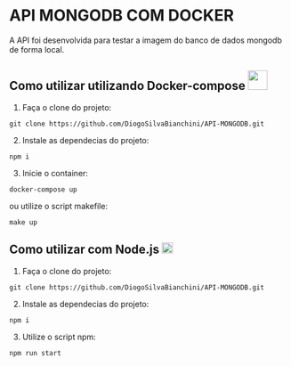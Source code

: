 # API MONGODB COM DOCKER
A API foi desenvolvida para testar a imagem do banco de dados mongodb de forma local.

<h2>Como utilizar utilizando Docker-compose <img width="35px" src="https://cdn.jsdelivr.net/gh/devicons/devicon@latest/icons/docker/docker-original-wordmark.svg" /></h2>

1. Faça o clone do projeto:
```
git clone https://github.com/DiogoSilvaBianchini/API-MONGODB.git
```

2. Instale as dependecias do projeto:
```
npm i
```

3. Inicie o container:
```
docker-compose up
```
ou utilize o script makefile:
```
make up
```

## Como utilizar com Node.js <img width="20px" src="https://cdn.jsdelivr.net/gh/devicons/devicon@latest/icons/nodejs/nodejs-original.svg" />        

1. Faça o clone do projeto:
```
git clone https://github.com/DiogoSilvaBianchini/API-MONGODB.git
```

2. Instale as dependecias do projeto:
```
npm i
```
3. Utilize o script npm:
```
npm run start
```
